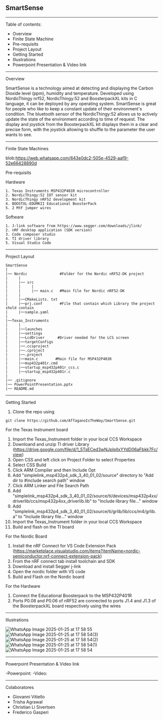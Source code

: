 ## SmartSense
***
Table of contents:
- Overview
- Finite State Machine
- Pre-requisits
- Project Layout
- Getting Started
- Illustrations
- Powerpoint Presentation & Video link

***
Overview

SmartSense is a technology aimed at detecting and displaying the Carbon Dioxide level (ppm), humidity and temperature. Developed using NordicThingy nrf52, NordicThingy:52 and BoosterpackXL kits in C language, it can be deployed by any operating system. SmartSense is great for people who like to keep a constant update of their environment's condition. The bluetooth sensor of the NordicThingy:52 allows us to actively update the state of the environment according to time of request. The display and joystick from the BoosterpackXL kit displays them in a clear and precise form, with the joystick allowing to shuffle to the parameter the user wants to see. 
***
Finite State Machines

blob:https://web.whatsapp.com/643e0dc2-505e-4529-aaf9-52e66428890d

Pre-requisits

  Hardware
  
    1. Texas Instruments MSP432P401R microcontroller
    2. NordicThingy:52 IOT sensor kit
    3. NordicThingy nRF52 development kit
    4. BOOSTXL-EDUMKII Educational BoosterPack
    5. 2 MtF jumper wires
    
  Software
  
    1. J-link software from https://www.segger.com/downloads/jlink/
    2. nRF desktop application (SDK version)
    3. Code composer studio
    4. TI driver library
    5. Visual Studio Code
***
Project Layout

    SmartSense
    |
    |── Nordic               #Folder for the Nordic nRF52-DK project
    |     |
    |     |── src
    |     |     |
    |     |     |── main.c   #Main file for Nordic nRF52-DK
    |     |
    |     |──CMakeLists. txt
    |     |──prj.conf        #File that contain which Library the project shold contain
    |     |──sample.yaml
    |
    |──Texas_Instruments
    |     |
    |     |──launches
    |     |──settings
    |     |──LcdDriver      #Driver needed for the LCS screen
    |     |──targetConfigs
    |     |──.ccsproject
    |     |──.cproject
    |     |──.project
    |     |──main.c        #Main file for MSP432P401R
    |     |──msp432p401r.cmd
    |     |──startup_msp432p401r_ccs.c
    |     |──startup_msp432p401r.c
    |
    |── .gitignore
    |── PowerPointPresentation.pptx
    |── README.md

***
Getting Started

1. Clone the repo using

```
git clone https://github.com/AffaganoIsTheWay/SmartSense.git
```

For the Texas Instrument board
1. Import the Texas_Instrument folder in your local CCS Workspace
2. Downloand and unzip TI driver Library (https://drive.google.com/file/d/1_5TsECed3wNJpIpllxYYdD06aFbkk7Fc/view)
3. Open CSS and left click on Project Folder to select Properties
4. Select CSS Build
5. Click ARM Compiler and then Include Opt
6. Add "simplelink_msp432p4_sdk_3_40_01_02/source" directory to "Add dir to #include search path" window
7. Click ARM Linker and File Search Path
8. Add "simplelink_msp432p4_sdk_3_40_01_02/source/ti/devices/msp432p4xx/driverlib/ccs/msp432p4xx_driverlib.lib" to "Include library file..." window
9. Add "simplelink_msp432p4_sdk_3_40_01_02/source/ti/grlib/lib/ccs/m4/grlib.a" to "Include library file..." window
10. Import the Texas_Instrument folder in your local CCS Workspace
11. Build and flash on the TI board

For the Nordic Board
1. Install the nRF Connect for VS Code Extension Pack (https://marketplace.visualstudio.com/items?itemName=nordic-semiconductor.nrf-connect-extension-pack)
2. From the nRF connect tab install toolchain and SDK
3. Download and install Segger j-link
4. Open the nordic folder with VS code
5. Build and Flash on the Nordic board

For the Hardware
1. Connect the Educational Boosterpack to the MSP432P401R
2. Ports P0.08 and P0.06 of nRF52 are connected to ports J1.4 and J1.3 of the BoosterpackXL board respectively using the wires

***
Illustrations

![WhatsApp Image 2025-01-25 at 17 58 55](https://github.com/user-attachments/assets/e2e87625-18a6-4f4d-934e-8101017b1eb6)
![WhatsApp Image 2025-01-25 at 17 58 54(3)](https://github.com/user-attachments/assets/35f27e1b-5c13-4a1b-b196-42a63d383394)
![WhatsApp Image 2025-01-25 at 17 58 54(2)](https://github.com/user-attachments/assets/d4d73d66-21f5-448d-89d1-df2ad340629d)
![WhatsApp Image 2025-01-25 at 17 58 54(1)](https://github.com/user-attachments/assets/984bb302-fd9f-4567-9c96-3622faf180af)
![WhatsApp Image 2025-01-25 at 17 58 54](https://github.com/user-attachments/assets/bf45d9d5-d4f8-447c-9cda-a076ba398405)
****
Powerpoint Presentation & Video link

-Powerpoint: 
-Video: 
****
Colaboratores

- Giovanni Vitiello
- Trisha Agrawal
- Christian Li Sivertsen
- Frederico Gasperi
